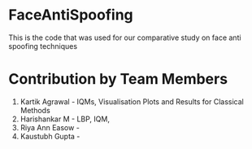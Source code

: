 # FaceAntiSpoofing
This is the code that was used for our comparative study on face anti spoofing techniques

# Contribution by Team Members
1) Kartik Agrawal - IQMs, Visualisation Plots and Results for Classical Methods
2) Harishankar M - LBP, IQM, 
3) Riya Ann Easow -
4) Kaustubh Gupta - 
